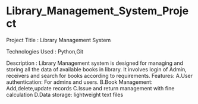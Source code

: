 # Library_Management_System_Project

Project Title : Library Management System

Technologies Used : Python,Git

Description : Library Management system is designed for managing and storing all the
              data of available books in library. It involves login of Admin, receivers and
              search for books according to requirements.
Features:
              A.User authentication: For admins and users.
              B.Book Management: Add,delete,update records
              C.Issue and return management with fine calculation
              D.Data storage: lightweight text files
